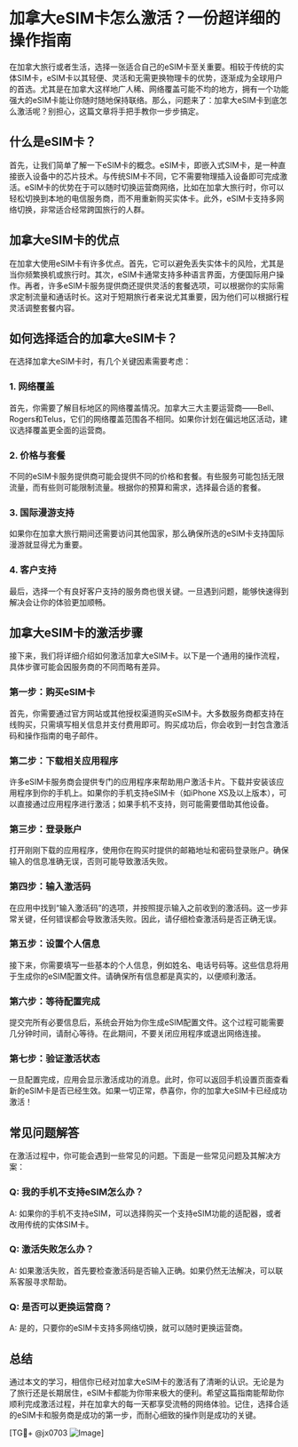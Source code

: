# 加拿大eSIM卡怎么激活？一份超详细的操作指南

在加拿大旅行或者生活，选择一张适合自己的eSIM卡至关重要。相较于传统的实体SIM卡，eSIM卡以其轻便、灵活和无需更换物理卡的优势，逐渐成为全球用户的首选。尤其是在加拿大这样地广人稀、网络覆盖可能不均的地方，拥有一个功能强大的eSIM卡能让你随时随地保持联络。那么，问题来了：加拿大eSIM卡到底怎么激活呢？别担心，这篇文章将手把手教你一步步搞定。

## 什么是eSIM卡？

首先，让我们简单了解一下eSIM卡的概念。eSIM卡，即嵌入式SIM卡，是一种直接嵌入设备中的芯片技术。与传统SIM卡不同，它不需要物理插入设备即可完成激活。eSIM卡的优势在于可以随时切换运营商网络，比如在加拿大旅行时，你可以轻松切换到本地的电信服务商，而不用重新购买实体卡。此外，eSIM卡支持多网络切换，非常适合经常跨国旅行的人群。

## 加拿大eSIM卡的优点

在加拿大使用eSIM卡有许多优点。首先，它可以避免丢失实体卡的风险，尤其是当你频繁换机或旅行时。其次，eSIM卡通常支持多种语言界面，方便国际用户操作。再者，许多eSIM卡服务提供商还提供灵活的套餐选项，可以根据你的实际需求定制流量和通话时长。这对于短期旅行者来说尤其重要，因为他们可以根据行程灵活调整套餐内容。

## 如何选择适合的加拿大eSIM卡？

在选择加拿大eSIM卡时，有几个关键因素需要考虑：

### 1. **网络覆盖**
   首先，你需要了解目标地区的网络覆盖情况。加拿大三大主要运营商——Bell、Rogers和Telus，它们的网络覆盖范围各不相同。如果你计划在偏远地区活动，建议选择覆盖更全面的运营商。

### 2. **价格与套餐**
   不同的eSIM卡服务提供商可能会提供不同的价格和套餐。有些服务可能包括无限流量，而有些则可能限制流量。根据你的预算和需求，选择最合适的套餐。

### 3. **国际漫游支持**
   如果你在加拿大旅行期间还需要访问其他国家，那么确保所选的eSIM卡支持国际漫游就显得尤为重要。

### 4. **客户支持**
   最后，选择一个有良好客户支持的服务商也很关键。一旦遇到问题，能够快速得到解决会让你的体验更加顺畅。

## 加拿大eSIM卡的激活步骤

接下来，我们将详细介绍如何激活加拿大eSIM卡。以下是一个通用的操作流程，具体步骤可能会因服务商的不同而略有差异。

### 第一步：购买eSIM卡

首先，你需要通过官方网站或其他授权渠道购买eSIM卡。大多数服务商都支持在线购买，只需填写相关信息并支付费用即可。购买成功后，你会收到一封包含激活码和操作指南的电子邮件。

### 第二步：下载相关应用程序

许多eSIM卡服务商会提供专门的应用程序来帮助用户激活卡片。下载并安装该应用程序到你的手机上。如果你的手机支持eSIM卡（如iPhone XS及以上版本），可以直接通过应用程序进行激活；如果手机不支持，则可能需要借助其他设备。

### 第三步：登录账户

打开刚刚下载的应用程序，使用你在购买时提供的邮箱地址和密码登录账户。确保输入的信息准确无误，否则可能导致激活失败。

### 第四步：输入激活码

在应用中找到“输入激活码”的选项，并按照提示输入之前收到的激活码。这一步非常关键，任何错误都会导致激活失败。因此，请仔细检查激活码是否正确无误。

### 第五步：设置个人信息

接下来，你需要填写一些基本的个人信息，例如姓名、电话号码等。这些信息将用于生成你的eSIM配置文件。请确保所有信息都是真实的，以便顺利激活。

### 第六步：等待配置完成

提交完所有必要信息后，系统会开始为你生成eSIM配置文件。这个过程可能需要几分钟时间，请耐心等待。在此期间，不要关闭应用程序或退出网络连接。

### 第七步：验证激活状态

一旦配置完成，应用会显示激活成功的消息。此时，你可以返回手机设置页面查看新的eSIM卡是否已经生效。如果一切正常，恭喜你，你的加拿大eSIM卡已经成功激活！

## 常见问题解答

在激活过程中，你可能会遇到一些常见的问题。下面是一些常见问题及其解决方案：

### Q: 我的手机不支持eSIM怎么办？
A: 如果你的手机不支持eSIM，可以选择购买一个支持eSIM功能的适配器，或者改用传统的实体SIM卡。

### Q: 激活失败怎么办？
A: 如果激活失败，首先要检查激活码是否输入正确。如果仍然无法解决，可以联系客服寻求帮助。

### Q: 是否可以更换运营商？
A: 是的，只要你的eSIM卡支持多网络切换，就可以随时更换运营商。

## 总结

通过本文的学习，相信你已经对加拿大eSIM卡的激活有了清晰的认识。无论是为了旅行还是长期居住，eSIM卡都能为你带来极大的便利。希望这篇指南能帮助你顺利完成激活过程，并在加拿大的每一天都享受流畅的网络体验。记住，选择合适的eSIM卡和服务商是成功的第一步，而耐心细致的操作则是成功的关键。

[TG💪+ @jx0703 ![Image](https://github.com/user-attachments/assets/dbca1d08-cadb-493c-b0ec-ad6f7a83f270)]